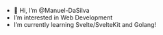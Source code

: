 - 👋 Hi, I’m @Manuel-DaSilva
- I’m interested in Web Development
- I’m currently learning Svelte/SvelteKit and Golang!
